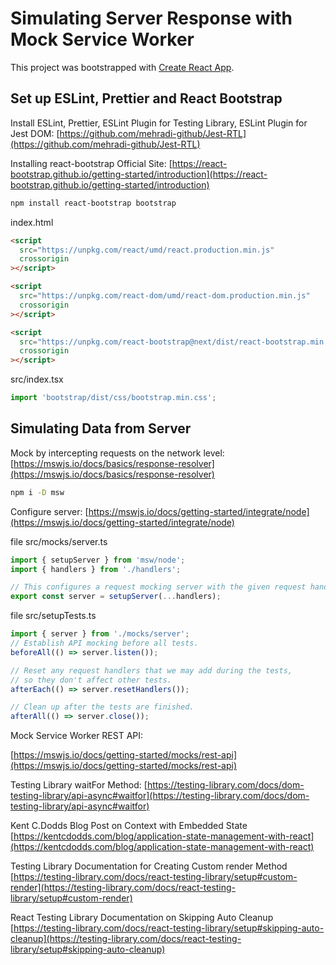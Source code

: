 # Simulating Server Response with Mock Service Worker

This project was bootstrapped with [Create React App](https://github.com/facebook/create-react-app).

## Set up ESLint, Prettier and React Bootstrap

Install ESLint, Prettier, ESLint Plugin for Testing Library, ESLint Plugin for Jest DOM: [https://github.com/mehradi-github/Jest-RTL](https://github.com/mehradi-github/Jest-RTL)

Installing react-bootstrap Official Site: [https://react-bootstrap.github.io/getting-started/introduction](https://react-bootstrap.github.io/getting-started/introduction)

```sh
npm install react-bootstrap bootstrap
```

index.html

```html
<script
  src="https://unpkg.com/react/umd/react.production.min.js"
  crossorigin
></script>

<script
  src="https://unpkg.com/react-dom/umd/react-dom.production.min.js"
  crossorigin
></script>

<script
  src="https://unpkg.com/react-bootstrap@next/dist/react-bootstrap.min.js"
  crossorigin
></script>
```

src/index.tsx

```javascript
import 'bootstrap/dist/css/bootstrap.min.css';
```

## Simulating Data from Server

Mock by intercepting requests on the network level: [https://mswjs.io/docs/basics/response-resolver](https://mswjs.io/docs/basics/response-resolver)

```sh
npm i -D msw
```

Configure server: [https://mswjs.io/docs/getting-started/integrate/node](https://mswjs.io/docs/getting-started/integrate/node)

file src/mocks/server.ts

```javascript
import { setupServer } from 'msw/node';
import { handlers } from './handlers';

// This configures a request mocking server with the given request handlers.
export const server = setupServer(...handlers);
```

file src/setupTests.ts

```javascript
import { server } from './mocks/server';
// Establish API mocking before all tests.
beforeAll(() => server.listen());

// Reset any request handlers that we may add during the tests,
// so they don't affect other tests.
afterEach(() => server.resetHandlers());

// Clean up after the tests are finished.
afterAll(() => server.close());
```

Mock Service Worker REST API:

[https://mswjs.io/docs/getting-started/mocks/rest-api](https://mswjs.io/docs/getting-started/mocks/rest-api)

Testing Library waitFor Method:
[https://testing-library.com/docs/dom-testing-library/api-async#waitfor](https://testing-library.com/docs/dom-testing-library/api-async#waitfor)

Kent C.Dodds Blog Post on Context with Embedded State
[https://kentcdodds.com/blog/application-state-management-with-react](https://kentcdodds.com/blog/application-state-management-with-react)

Testing Library Documentation for Creating Custom render Method
[https://testing-library.com/docs/react-testing-library/setup#custom-render](https://testing-library.com/docs/react-testing-library/setup#custom-render)

React Testing Library Documentation on Skipping Auto Cleanup
[https://testing-library.com/docs/react-testing-library/setup#skipping-auto-cleanup](https://testing-library.com/docs/react-testing-library/setup#skipping-auto-cleanup)
